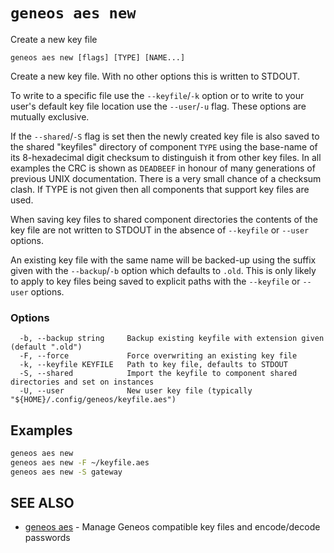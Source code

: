 # `geneos aes new`

Create a new key file

```text
geneos aes new [flags] [TYPE] [NAME...]
```

Create a new key file. With no other options this is written to STDOUT.

To write to a specific file use the `--keyfile`/`-k` option or to write
to your user's default key file location use the `--user`/`-u` flag.
These options are mutually exclusive.

If the `--shared`/`-S` flag is set then the newly created key file is
also saved to the shared "keyfiles" directory of component `TYPE` using
the base-name of its 8-hexadecimal digit checksum to distinguish it from
other key files. In all examples the CRC is shown as `DEADBEEF` in
honour of many generations of previous UNIX documentation. There is a
very small chance of a checksum clash. If TYPE is not given then all
components that support key files are used.

When saving key files to shared component directories the contents of
the key file are not written to STDOUT in the absence of `--keyfile` or
`--user` options.

An existing key file with the same name will be backed-up using the
suffix given with the `--backup`/`-b` option which defaults to `.old`.
This is only likely to apply to key files being saved to explicit paths
with the `--keyfile` or `--user` options.

### Options

```text
  -b, --backup string     Backup existing keyfile with extension given (default ".old")
  -F, --force             Force overwriting an existing key file
  -k, --keyfile KEYFILE   Path to key file, defaults to STDOUT
  -S, --shared            Import the keyfile to component shared directories and set on instances
  -U, --user              New user key file (typically "${HOME}/.config/geneos/keyfile.aes")
```

## Examples

```bash
geneos aes new
geneos aes new -F ~/keyfile.aes
geneos aes new -S gateway

```

## SEE ALSO

* [geneos aes](geneos_aes.md)	 - Manage Geneos compatible key files and encode/decode passwords
